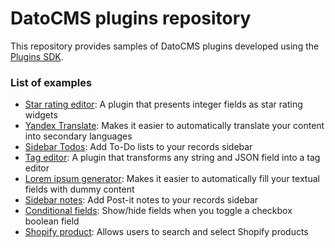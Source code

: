 # DatoCMS plugins repository

This repository provides samples of DatoCMS plugins developed using the [Plugins SDK](http://www.datocms.com/docs/plugins/sdk-reference/).

### List of examples

* [Star rating editor](https://github.com/datocms/plugins/tree/master/star-rating-editor/): A plugin that presents integer fields as star rating widgets
* [Yandex Translate](https://github.com/datocms/plugins/tree/master/yandex-translate/): Makes it easier to automatically translate your content into secondary languages
* [Sidebar Todos](https://github.com/datocms/plugins/tree/master/todo-list/): Add To-Do lists to your records sidebar
* [Tag editor](https://github.com/datocms/plugins/tree/master/tag-editor/): A plugin that transforms any string and JSON field into a tag editor
* [Lorem ipsum generator](https://github.com/datocms/plugins/tree/master/lorem-ipsum/): Makes it easier to automatically fill your textual fields with dummy content
* [Sidebar notes](https://github.com/datocms/plugins/tree/master/notes/): Add Post-it notes to your records sidebar
* [Conditional fields](https://github.com/datocms/plugins/tree/master/conditional-fields/): Show/hide fields when you toggle a checkbox boolean field
* [Shopify product](https://github.com/datocms/plugins/tree/master/shopify-product/): Allows users to search and select Shopify products
